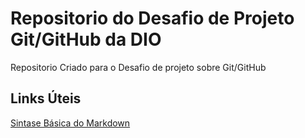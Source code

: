 # Repositorio do Desafio de Projeto Git/GitHub da DIO
Repositorio Criado para o Desafio de projeto sobre Git/GitHub
## Links Úteis
[Sintase Básica do Markdown](https://www.markdownguide.org/basic-syntax/)

